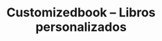 ---
title: "Customizedbook – Libros personalizados"
url: /villanueva-de-la-canada/customizedbook-libros-personalizados/
shop: libros
---